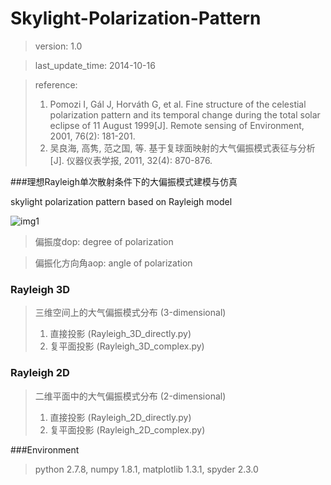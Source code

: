 Skylight-Polarization-Pattern
=============================
>version: 1.0

>last_update_time: 2014-10-16

>reference:
>
>1. Pomozi I, Gál J, Horváth G, et al. Fine structure of the celestial polarization pattern and its temporal change during the total solar eclipse of 11 August 1999\[J\]. Remote sensing of Environment, 2001, 76(2): 181-201.
>2. 吴良海, 高隽, 范之国, 等. 基于复球面映射的大气偏振模式表征与分析\[J\]. 仪器仪表学报, 2011, 32(4): 870-876.

###理想Rayleigh单次散射条件下的大偏振模式建模与仿真

skylight polarization pattern based on Rayleigh model

![img1](/home/bowang/GitHub/Skylight-Polarization-Pattern/img1.jpg)

>偏振度dop: degree of polarization

>偏振化方向角aop: angle of polarization

### Rayleigh 3D
>三维空间上的大气偏振模式分布 (3-dimensional)
>
>1. 直接投影 (Rayleigh_3D_directly.py)
>2. 复平面投影 (Rayleigh_3D_complex.py)

### Rayleigh 2D
>二维平面中的大气偏振模式分布 (2-dimensional)
>
>1. 直接投影 (Rayleigh_2D_directly.py)
>2. 复平面投影 (Rayleigh_2D_complex.py)

###Environment
>python 2.7.8, numpy 1.8.1, matplotlib 1.3.1, spyder 2.3.0

